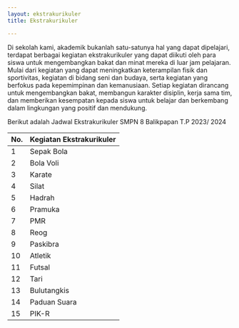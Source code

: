 ```yaml
---
layout: ekstrakurikuler
title: Ekstrakurikuler

---
```


Di sekolah kami, akademik bukanlah satu-satunya hal yang dapat dipelajari,
terdapat berbagai kegiatan ekstrakurikuler yang dapat diikuti oleh para siswa untuk
mengembangkan bakat dan minat mereka di luar jam pelajaran. Mulai dari kegiatan yang
dapat meningkatkan keterampilan fisik dan sportivitas, kegiatan di bidang seni dan
budaya, serta kegiatan yang berfokus pada kepemimpinan dan kemanusiaan. Setiap
kegiatan dirancang untuk mengembangkan bakat, membangun karakter disiplin, kerja
sama tim, dan memberikan kesempatan kepada siswa untuk belajar dan berkembang
dalam lingkungan yang positif dan mendukung.

Berikut adalah Jadwal Ekstrakurikuler SMPN 8 Balikpapan T.P 2023/ 2024


| No. | Kegiatan Ekstrakurikuler |
|-----|--------------------------|
| 1   | Sepak Bola               |
| 2   | Bola Voli                |
| 3   | Karate                   |
| 4   | Silat                    |
| 5   | Hadrah                   |
| 6   | Pramuka                  |
| 7   | PMR                      |
| 8   | Reog                     |
| 9   | Paskibra                 |
| 10  | Atletik                  |
| 11  | Futsal                   |
| 12  | Tari                     |
| 13  | Bulutangkis              |
| 14  | Paduan Suara             |
| 15  | PIK-R                    |